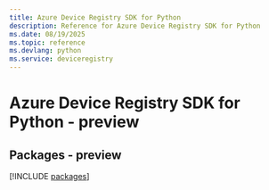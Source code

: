 ```yaml
---
title: Azure Device Registry SDK for Python
description: Reference for Azure Device Registry SDK for Python
ms.date: 08/19/2025
ms.topic: reference
ms.devlang: python
ms.service: deviceregistry
---
```

# Azure Device Registry SDK for Python - preview
## Packages - preview
[!INCLUDE [packages](device-registry-index.md)]